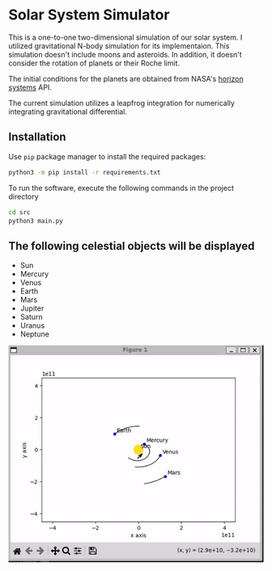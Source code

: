 
# Solar System Simulator
This is a one-to-one two-dimensional simulation of our solar system. I utilized gravitational N-body simulation for its implementaion. This simulation doesn't include moons and asteroids. In addition, it doesn't consider the rotation of planets or their Roche limit.

The initial conditions for the planets are obtained from NASA's [horizon systems](https://ssd-api.jpl.nasa.gov/doc/horizons.html) API.

The current simulation utilizes a leapfrog integration for numerically integrating gravitational differential.

## Installation

Use `pip` package manager to install the required packages:

```bash
python3 -m pip install -r requirements.txt
```
To run the software, execute the following commands in the project directory

```bash
cd src
python3 main.py
```

## The following celestial objects will be displayed
- Sun
- Mercury
- Venus
- Earth
- Mars
- Jupiter
- Saturn
- Uranus
- Neptune
  
<p align="center">
 <img src="./demo.gif"
</p>
